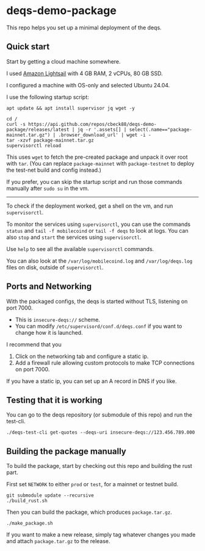 # deqs-demo-package

This repo helps you set up a minimal deployment of the deqs.

## Quick start

Start by getting a cloud machine somewhere.

I used [Amazon Lightsail](https://aws.amazon.com/free/compute/lightsail/?trk=56417dfe-8849-4622-bfa4-7ec30bd6f5a3&sc_channel=ps&ef_id=Cj0KCQjw_r6hBhDdARIsAMIDhV9mF7D1mX0JVrE8kVXF_gKbQw3GOy8Prk3Bc6AtwPdOZHMYgTAY3t4aAgMyEALw_wcB:G:s&s_kwcid=AL!4422!3!536323500429!e!!g!!amazon%20lightsail!11199789546!116615087504) with 4 GB RAM, 2 vCPUs, 80 GB SSD.

I configured a machine with OS-only and selected Ubuntu 24.04.

I use the following startup script:

```
apt update && apt install supervisor jq wget -y

cd /
curl -s https://api.github.com/repos/cbeck88/deqs-demo-package/releases/latest | jq -r '.assets[] | select(.name=="package-mainnet.tar.gz") | .browser_download_url' | wget -i -
tar -xzvf package-mainnet.tar.gz
supervisorctl reload
```

This uses `wget` to fetch the pre-created package and unpack it over root with `tar`.
(You can replace `package-mainnet` with `package-testnet` to deploy the test-net build and config instead.)

If you prefer, you can skip the startup script and run those commands manually after `sudo su` in the vm.

---

To check if the deployment worked, get a shell on the vm, and run `supervisorctl`.

To monitor the services using `supervisorctl`, you can use the commands `status` and `tail -f mobilecoind` or `tail -f deqs` to look at logs.
You can also `stop` and `start` the services using `supervisorctl`.

Use `help` to see all the available `supervisorctl` commands.

You can also look at the `/var/log/mobilecoind.log` and `/var/log/deqs.log` files on disk, outside of `supervisorctl`.

## Ports and Networking

With the packaged configs, the deqs is started without TLS, listening on port 7000.

* This is `insecure-deqs://` scheme.
* You can modify `/etc/supervisord/conf.d/deqs.conf` if you want to change how it is launched.

I recommend that you

1. Click on the networking tab and configure a static ip.
1. Add a firewall rule allowing custom protocols to make TCP connections on port 7000.

If you have a static ip, you can set up an A record in DNS if you like.

## Testing that it is working

You can go to the deqs repository (or submodule of this repo) and run the test-cli.

```
./deqs-test-cli get-quotes --deqs-uri insecure-deqs://123.456.789.000
```

## Building the package manually

To build the package, start by checking out this repo and building the rust part.

First set `NETWORK` to either `prod` or `test`, for a mainnet or testnet build.

```
git submodule update --recursive
./build_rust.sh
```

Then you can build the package, which produces `package.tar.gz`.

```
./make_package.sh
```

If you want to make a new release, simply tag whatever changes you made and attach `package.tar.gz` to the release.
